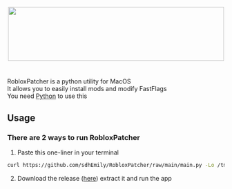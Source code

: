 <p align="center">
  <img width="500" height="125" src="https://github.com/sdhEmily/RobloxPatcher/assets/143989797/dbca12cf-cf5a-47c0-b3a4-1611227d6c0e">
</p>

#
RobloxPatcher is a python utility for MacOS\
It allows you to easily install mods and modify FastFlags\
You need [Python](https://www.python.org/downloads/) to use this


## Usage
### There are 2 ways to run RobloxPatcher
1. Paste this one-liner in your terminal
```sh
curl https://github.com/sdhEmily/RobloxPatcher/raw/main/main.py -Lo /tmp/RobloxPatcher.py && python3 /tmp/RobloxPatcher.py; rm /tmp/RobloxPatcher.py
```
2. Download the release ([here](https://github.com/sdhEmily/RobloxPatcher/releases/download/v/RobloxPatcher.zip)) extract it and run the app
